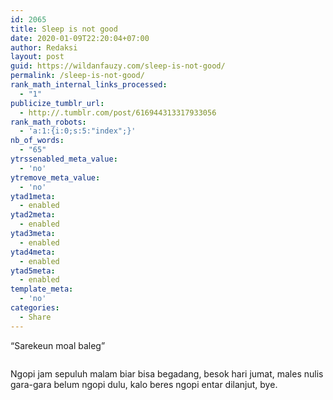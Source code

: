 ```yaml
---
id: 2065
title: Sleep is not good
date: 2020-01-09T22:20:04+07:00
author: Redaksi
layout: post
guid: https://wildanfauzy.com/sleep-is-not-good/
permalink: /sleep-is-not-good/
rank_math_internal_links_processed:
  - "1"
publicize_tumblr_url:
  - http://.tumblr.com/post/616944313317933056
rank_math_robots:
  - 'a:1:{i:0;s:5:"index";}'
nb_of_words:
  - "65"
ytrssenabled_meta_value:
  - 'no'
ytremove_meta_value:
  - 'no'
ytad1meta:
  - enabled
ytad2meta:
  - enabled
ytad3meta:
  - enabled
ytad4meta:
  - enabled
ytad5meta:
  - enabled
template_meta:
  - 'no'
categories:
  - Share
---
```

&#8220;Sarekeun moal baleg&#8221;<figure class="wp-block-image size-large">

<img src="https://wildanfauzyart.files.wordpress.com/2020/04/00ab3-pexels-photo-1382393.jpeg?w=1024&h=682" alt="" class="wp-image-2064" /> </figure> 

Ngopi jam sepuluh malam biar bisa begadang, besok hari jumat, males nulis gara-gara belum ngopi dulu, kalo beres ngopi entar dilanjut, bye.